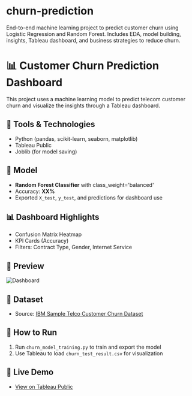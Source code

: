 # churn-prediction
End-to-end machine learning project to predict customer churn using Logistic Regression and Random Forest. Includes EDA, model building, insights, Tableau dashboard, and business strategies to reduce churn.

# 📊 Customer Churn Prediction Dashboard

This project uses a machine learning model to predict telecom customer churn and visualize the insights through a Tableau dashboard.

## 🔧 Tools & Technologies
- Python (pandas, scikit-learn, seaborn, matplotlib)
- Tableau Public
- Joblib (for model saving)

## 🧠 Model
- **Random Forest Classifier** with class_weight='balanced'
- Accuracy: **XX%**
- Exported `X_test`, `y_test`, and predictions for dashboard use

## 📊 Dashboard Highlights
- Confusion Matrix Heatmap
- KPI Cards (Accuracy)
- Filters: Contract Type, Gender, Internet Service

## 📸 Preview

![Dashboard](images/dashboard_screenshot.png)

## 📁 Dataset
- Source: [IBM Sample Telco Customer Churn Dataset](https://www.kaggle.com/blastchar/telco-customer-churn)

## 🚀 How to Run
1. Run `churn_model_training.py` to train and export the model
2. Use Tableau to load `churn_test_result.csv` for visualization

## 📍 Live Demo
- [View on Tableau Public](https://public.tableau.com/views/CustomerChurnDashboard_17490659112280/Dashboard1?:language=en-US&:sid=&:redirect=auth&:display_count=n&:origin=viz_share_link)

